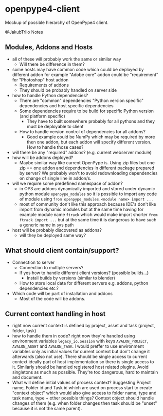 # openpype4-client
Mockup of possible hierarchy of OpenPype4 client.


@JakubTrllo Notes
## Modules, Addons and Hosts
- all of these will probably work the same or similar way
    - Will there be difference in them?
- some hosts may have common code which could be deployed by different addon
    for example "Adobe core" addon could be "requirement" for "Photoshop" host addon
    - Requirements of addons
    - They should be probably handled on server side
- how to handle Python dependencies?
    - There are "common" dependencies "Python version specific" dependencies and host specific dependencies
    - Some dependencies require to be build for specific Python version (and platform specific)
        - They have to built somewhere probably for all pythons and they must be deployable to client
    - How to handle version control of dependencies for all addons?
        - Good example could be NumPy which may be required by more then one addon, but each addon will specify different version. How to handle those cases?
- will there be any "required" addons? (e.g. current webserver module)
- how will be addons deployed?
    - Maybe similar way like current OpenPype is. Using zip files but one zip == one addon and dependencies in different package prepared by server? We probably won't to avoid redownloading dependencies on change of single line in addon/s.
- will we require some predefined namespace of addon?
    - in OP3 are addons dynamically imported and stored under dynamic python module `openpype_modules` so it is possible to import any code of module using `from openpype_modules.<module name> import ...`
    - most of community don't like this approach because IDE's don't like import from dynamic modules but at the same time having for example module name `ftrack` which would make import shorter `from ftrack import ...` but at the same time it is dangerous to have such a generic name in sys path
- host will be probably discovered as addons?
    - will they be deployed same way?

## What should client contain/support?
- Connection to server
    - Connection to multiple servers?
    - If yes how to handle different client versions? (possible builds...)
         - Install builds by versions (similar to blender)
    - How to store local data for different servers e.g. addons, python dependencies etc.?
- Which code will be part of installation and addons
    - Most of the code will be addons.


## Current context handling in host
- right now current context is defined by project, asset and task (project, folder, task)
- how to handle them in code? right now they're handled using environment variables `legacy_io.Session` with keys `AVALON_PROJECT`, `AVALON_ASSET` and `AVALON_TASK`. I would preffer to use environment variables only as initial values for current context but don't change it afterwards (also not use). There should be single access to current context ideally part of host implementation so there is single access to it. Similarly should be handled registered host related plugins. Avoid singletons as much as possible. They're too dangerous, hard to maintain and document.
- What will define initial values of process context? Suggesting Project name, Folder id and Task id which are used on process start to create "context object" which would also give access to folder name, type and task name, type + other possible things? Context object should handle changes of them (e.g. when folder changes then task should be "unset" because it is not the same parent).

